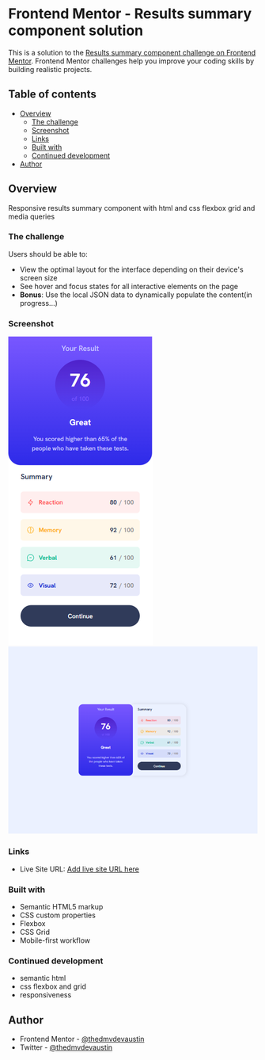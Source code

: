 # Frontend Mentor - Results summary component solution

This is a solution to the [Results summary component challenge on Frontend Mentor](https://www.frontendmentor.io/challenges/results-summary-component-CE_K6s0maV). Frontend Mentor challenges help you improve your coding skills by building realistic projects. 

## Table of contents

- [Overview](#overview)
  - [The challenge](#the-challenge)
  - [Screenshot](#screenshot)
  - [Links](#links)
  - [Built with](#built-with)
  - [Continued development](#continued-development)
- [Author](#author)

## Overview
Responsive results summary component with html and css flexbox grid and media queries
### The challenge

Users should be able to:

- View the optimal layout for the interface depending on their device's screen size
- See hover and focus states for all interactive elements on the page
- **Bonus**: Use the local JSON data to dynamically populate the content(in progress...)

### Screenshot

![mobile version](./assets/images/FireShot%20Capture%20018%20-%20Frontend%20Mentor%20-%20Results%20summary%20component%20-%20127.0.0.1.png)
![desktop version](./assets/images/FireShot%20Capture%20019%20-%20Frontend%20Mentor%20-%20Results%20summary%20component%20-%20127.0.0.1.png)

### Links

- Live Site URL: [Add live site URL here](https://frontend-mentor-challenges-results-summary-component.vercel.app/)

### Built with

- Semantic HTML5 markup
- CSS custom properties
- Flexbox
- CSS Grid
- Mobile-first workflow

### Continued development

- semantic html
- css flexbox and grid
- responsiveness

## Author

- Frontend Mentor - [@thedmvdevaustin](https://www.frontendmentor.io/profile/yourusername)
- Twitter - [@thedmvdevaustin](https://www.twitter.com/yourusername)